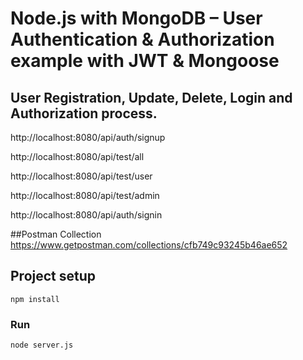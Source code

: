 # Node.js with MongoDB – User Authentication & Authorization example with JWT & Mongoose

## User Registration, Update, Delete, Login and Authorization process.

http://localhost:8080/api/auth/signup


http://localhost:8080/api/test/all


http://localhost:8080/api/test/user


http://localhost:8080/api/test/admin


http://localhost:8080/api/auth/signin


##Postman Collection
https://www.getpostman.com/collections/cfb749c93245b46ae652


## Project setup
```
npm install
```

### Run
```
node server.js
```
